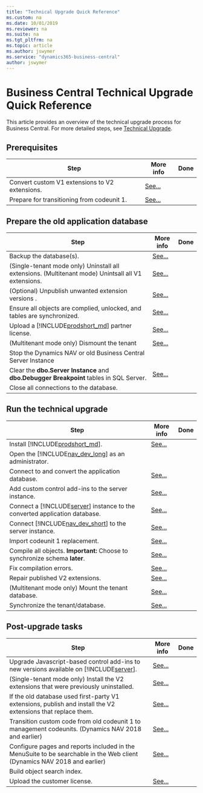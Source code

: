 ```yaml
---
title: "Technical Upgrade Quick Reference"
ms.custom: na
ms.date: 10/01/2019
ms.reviewer: na
ms.suite: na
ms.tgt_pltfrm: na
ms.topic: article
ms.author: jswymer
ms.service: "dynamics365-business-central"
author: jswymer
---
```

# Business Central Technical Upgrade Quick Reference 

This article provides an overview of the technical upgrade process for Business Central. For more detailed steps, see [Technical Upgrade](Converting-a-database.md).



## Prerequisites

|Step|More info| Done |
|----|-----------|--|
|Convert custom V1 extensions to V2 extensions.|[See...](../developer/devenv-upgrade-v1-to-v2-overview.md)||
|Prepare for transitioning from codeunit 1.|[See...](transition-from-codeunit1.md)|

## Prepare the old application database

|Step|More info| Done |
|----|-----------|--|
|Backup the database(s).|[See...](http://go.microsoft.com/fwlink/?LinkID=296465)||
|(Single-tenant mode only) Uninstall all extensions. (Multitenant mode) Unintsall all V1 extensions.|[See...](https://docs.microsoft.com/powershell/module/microsoft.dynamics.nav.apps.management/uninstall-navapp)||
|(Optional) Unpublish unwanted extension versions .|[See...](https://docs.microsoft.com/powershell/module/microsoft.dynamics.nav.apps.management/unpublish-navapp)||
|Ensure all objects are complied, unlocked, and tables are synchronized.|[See...](../cside/cside-compiling-objects.md)||
|Upload a [!INCLUDE[prodshort_md](../developer/includes/prodshort.md)] partner license.|[See...](../cside/cside-upload-license-file.md)||
|(Multitenant mode only) Dismount the tenant|[See...](https://docs.microsoft.com/powershell/module/microsoft.dynamics.nav.management/dismount-navtenant?view=dynamicsnav-ps-2018)||
|Stop the Dynamics NAV or old Business Central Server Instance|||
|Clear the **dbo.Server Instance** and  **dbo.Debugger Breakpoint** tables in SQL Server.|[See...](converting-a-database.md#clearsql)||
|Close all connections to the database.|||

## Run the technical upgrade

|Step|More info| Done |
|----|-----------|--|
|Install [!INCLUDE[prodshort_md](../developer/includes/prodshort.md)]. |[See...](../deployment/install-using-setup.md)|
|Open the [!INCLUDE[nav_dev_long](../developer/includes/nav_dev_long_md.md)] as an administrator.|||
|Connect to and convert the application database.|[See...](../cside/cside-open-database.md)||
|Add custom control add-ins to the server instance.|[See...](converting-a-database.md#controladdins)||
|Connect a [!INCLUDE[server](../developer/includes/server.md)] instance to the converted application database.|[See...](../administration/connect-server-to-database.md)||
|Connect [!INCLUDE[nav_dev_short](../developer/includes/nav_dev_short_md.md)] to the server instance.|[See...](../cside/cside-change-server-instance.md)||
|Import codeunit 1 replacement.|[See...](codeunit1-replacement.md)||
|Compile all objects. **Important:** Choose to synchronize schema **later**.|[See...](../cside/cside-compiling-objects.md)||
|Fix compilation errors.|[See...](resolve-compile-errors-when-converting-dynamics-nav-2018-database.md)||
|Repair published V2 extensions.|[See...](https://docs.microsoft.com/powershell/module/microsoft.dynamics.nav.apps.management/repair-navapp)||
|(Multitenant mode only) Mount the tenant database. |[See...](https://docs.microsoft.com/powershell/module/microsoft.dynamics.nav.management/mount-navtenant)||
|Synchronize the tenant/database. |[See...](../administration/synchronize-tenant-database-and-application-database.md)||

<!--
## Upgrade V2 Extensions on Tenant

|Step|More info| Done |
|----|-----------|--|

|Publish the new Microsoft-provided V2 extensions that replace V1 extensions.|[See...](https://docs.microsoft.com/powershell/module/microsoft.dynamics.nav.apps.management/publish-navapp)|
|Synchronize the new V2 extensions with the database.|[See...](https://docs.microsoft.com/powershell/module/microsoft.dynamics.nav.apps.management/sync-navapp)|
|Run a data upgrade on each new V2 extension.|[See...](https://docs.microsoft.com/powershell/module/microsoft.dynamics.nav.apps.management/start-navappdataupgrade)|

-->

## Post-upgrade tasks 
|Step|More info| Done |
|----|-----------|--|
|Upgrade Javascript-based control add-ins to new versions available on [!INCLUDE[server](../developer/includes/server.md)]. |[See...](converting-a-database.md#extensions)|
|(Single-tenant mode only) Install the V2 extensions that were previously uninstalled.|[See...](https://docs.microsoft.com/powershell/module/microsoft.dynamics.nav.apps.management/install-navapp)|
|If the old database used first-party V1 extensions, publish and install the V2 extensions that replace them.|[See...](converting-a-database.md#extensions)||
|Transition custom code from old codeunit 1 to management codeunits. (Dynamics NAV 2018 and earlier)|[See...](transition-from-codeunit1.md)||
|Configure pages and reports included in the MenuSuite to be searchable in the Web client  (Dynamics NAV 2018 and earlier)|[See...](upgrade-pages-report-for-search.md) ||
|Build object search index. |||
|Upload the customer license. |[See...](../cside/cside-upload-license-file.md)||